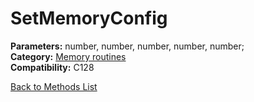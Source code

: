 # SetMemoryConfig

**Parameters:** number, number, number, number, number;  
**Category:** [Memory routines](../categories/memory_routines.md)  
**Compatibility:** C128  


[Back to Methods List](../../SUMMARY.md)
